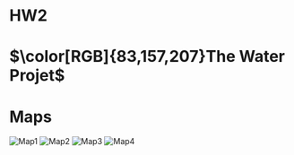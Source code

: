 # HW2

# $\color[RGB]{83,157,207}The Water Projet$

# Maps

![Map1](https://user-images.githubusercontent.com/122820427/227691339-e52477cb-a2fa-468e-9076-880d4da83916.PNG)
![Map2](https://user-images.githubusercontent.com/122820427/227691419-b40ce070-456b-457f-82ca-c8bc687246bf.PNG)
![Map3](https://user-images.githubusercontent.com/122820427/227691433-c8285b4d-8fe7-4fed-95b0-02a8d3ad99cd.PNG)
![Map4](https://user-images.githubusercontent.com/122820427/227691449-397786f2-b9db-4a47-b4d4-861b2e0284e6.PNG)
